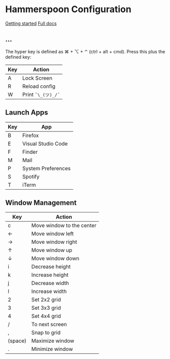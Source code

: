 # Hammerspoon Configuration

[Getting started](https://www.hammerspoon.org/go/)
[Full docs](https://www.hammerspoon.org/docs/)

## ...
The hyper key is defined as ⌘ + ⌥ + ⌃ (ctrl + alt + cmd). Press this plus the defined key:

Key | Action
---|---
A | Lock Screen
R | Reload config
W | Print `¯\_(ツ)_/¯`

## Launch Apps

Key | App
---|---
B | Firefox
E | Visual Studio Code
F | Finder
M | Mail
P | System Preferences
S | Spotify
T | iTerm

## Window Management

Key | Action
---|---
c | Move window to the center
← | Move window left
→ | Move window right
↑ | Move window up
↓ | Move window down
i | Decrease height
k | Increase height
j | Decrease width
l | Increase width
2 | Set 2x2 grid
3 | Set 3x3 grid
4 | Set 4x4 grid
/ | To next screen
, | Snap to grid
(space) | Maximize window
. | Minimize window
